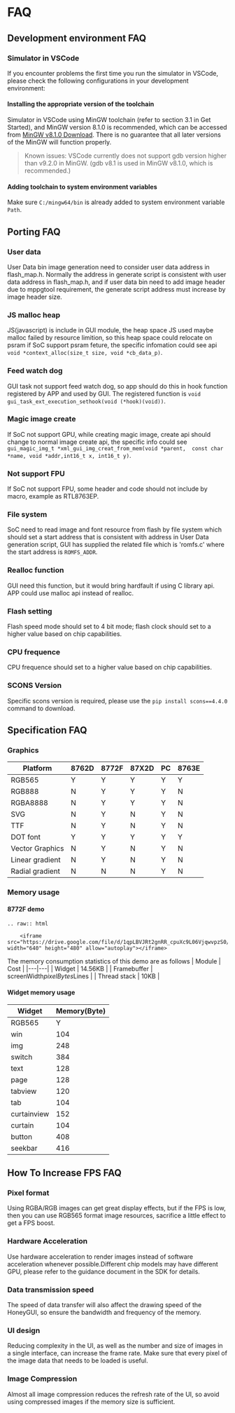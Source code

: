 # FAQ
## Development environment FAQ
### Simulator in VSCode
If you encounter problems the first time you run the simulator in VSCode, please check the following configurations in your development environment:
#### Installing the appropriate version of the toolchain
Simulator in VSCode using MinGW toolchain (refer to section 3.1 in Get Started), and MinGW version 8.1.0 is recommended, which can be accessed from [MinGW v8.1.0 Download](https://sourceforge.net/projects/mingw-w64/files/Toolchains%20targetting%20Win64/Personal%20Builds/mingw-builds/8.1.0/threads-posix/sjlj/x86_64-8.1.0-release-posix-sjlj-rt_v6-rev0.7z). There is no guarantee that all later versions of the MinGW will function properly.
> Known issues: VSCode currently does not support gdb version higher than v9.2.0 in MinGW. (gdb v8.1 is used in MinGW v8.1.0, which is recommended.) 

#### Adding toolchain to system environment variables
Make sure `C:/mingw64/bin` is already added to system environment variable `Path`.

## Porting FAQ
###  User data
User Data bin image generation need to consider user data address in flash_map.h. Normally the address in generate script is consistent with user data address in flash_map.h,
and if user data bin need to add image header due to mppgtool requirement, the generate script address must increase by image header size.
###  JS malloc heap
JS(javascript) is include in GUI module, the heap space JS used maybe malloc failed by resource limition, so this heap space could relocate on psram if SoC support psram feture, the specific
infomation could see api `void *context_alloc(size_t size, void *cb_data_p)`.
###  Feed watch dog
GUI task not support feed watch dog, so app should do this in hook function registered by APP and used by GUI. The registered function is `void gui_task_ext_execution_sethook(void (*hook)(void))`.
###  Magic image create
If SoC not support GPU, while creating magic image, create api should change to normal image create api, the specific info could see `gui_magic_img_t *xml_gui_img_creat_from_mem(void *parent,  const char *name, void *addr,int16_t x, int16_t y)`.
###  Not support FPU
If SoC not support FPU, some header and code should not include by macro, example as RTL8763EP.
###  File system
SoC need to read image and font resource from flash by file system which should set a start address that is consistent with address in User Data generation script, GUI has supplied the related file which is 'romfs.c' where the start address is `ROMFS_ADDR`.
###  Realloc function
GUI need this function, but it would bring hardfault if using C library api. APP could use malloc api instead of realloc.
###  Flash setting
Flash speed mode should set to 4 bit mode; flash clock should set to a higher value based on chip capabilities.
###  CPU frequence
CPU frequence should set to a higher value based on chip capabilities.
###  SCONS Version
Specific scons version is required, please use the `pip install scons==4.4.0` command to download.
## Specification FAQ
###  Graphics
| Platform  | 8762D  |8772F   |87X2D |PC   |8763E|
|---|---|---|---|---|---|
| RGB565  |  Y | Y  | Y  | Y  | Y  |
|  RGB888 | N  | Y  |  Y |  Y | N  |
|  RGBA8888 |  N | Y  |  Y | Y  | N  |
|  SVG | N  | Y   |  N |  Y  | N  |
| TTF | N  | Y   |  N |  Y  | N  |
| DOT font  |  Y | Y  | Y  | Y  |Y  |
|  Vector Graphics | N  | Y   |  N |  Y  |N |
|  Linear gradient | N  | Y   |  N |  Y  |N |
|  Radial gradient | N  | N   |  N |  Y  |N |

###  Memory usage
#### 8772F demo

```eval_rst
.. raw:: html

    <iframe src="https://drive.google.com/file/d/1qpLBVJRt2gnRR_cpuXc9L06VjqwvpzS0/preview" width="640" height="480" allow="autoplay"></iframe>
```
The memory consumption statistics of this demo are as follows
| Module | Cost  |
|---|---|
| Widget  |  14.56KB |
| Framebuffer  |  screenWidth*pixelBytes*Lines |
| Thread stack  |  10KB |

#### Widget memory usage
| Widget | Memory(Byte)  |
|---|---|
| RGB565  |  Y |
|win	|104|
|img	|248|
|switch	|384|
|text	|128|
|page 	|128|
|tabview	|120|
|tab	|104|
|curtainview	|152|
|curtain	|104|
|button	|408|
|seekbar	|416|

## How To Increase FPS FAQ

### Pixel format

Using RGBA/RGB images can get great display effects, but if the FPS is low, then you can use RGB565 format image resources, sacrifice a little effect to get a FPS boost.

### Hardware Acceleration

Use hardware acceleration to render images instead of software acceleration whenever possible.Different chip models may have different GPU, please refer to the guidance document in the SDK for details.

### Data transmission speed

The speed of data transfer will also affect the drawing speed of the HoneyGUI, so ensure the bandwidth and frequency of the memory.

### UI design

Reducing complexity in the UI, as well as the number and size of images in a single interface, can increase the frame rate. Make sure that every pixel of the image data that needs to be loaded is useful.

### Image Compression

Almost all image compression reduces the refresh rate of the UI, so avoid using compressed images if the memory size is sufficient.
